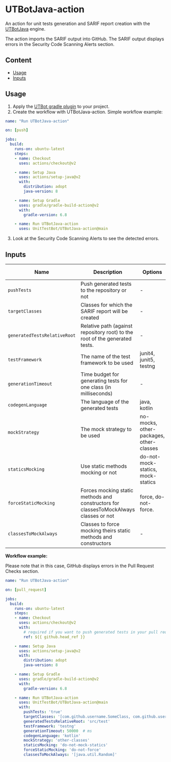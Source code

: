 # UTBotJava-action

An action for unit tests generation and SARIF report creation with the [UTBotJava](https://github.com/UnitTestBot/UTBotJava) engine.

The action imports the SARIF output into GitHub. The SARIF output displays errors in the Security Code Scanning Alerts section.

## Content

- [Usage](#usage)
- [Inputs](#inputs)

## Usage

1. Apply the [UTBot gradle plugin](https://plugins.gradle.org/plugin/org.utbot.gradle.plugin) to your project.
2. Create the workflow with UTBotJava-action. Simple workflow example:

```YAML
name: "Run UTBotJava-action"

on: [push]

jobs:
  build:
    runs-on: ubuntu-latest
    steps:
    - name: Checkout
      uses: actions/checkout@v2

    - name: Setup Java
      uses: actions/setup-java@v2
      with:
        distribution: adopt
        java-version: 8

    - name: Setup Gradle
      uses: gradle/gradle-build-action@v2
      with:
        gradle-version: 6.8

    - name: Run UTBotJava-action
      uses: UnitTestBot/UTBotJava-action@main
```
3. Look at the Security Code Scanning Alerts to see the detected errors.

## Inputs

| Name | Description | Options | Default value |
| --- | --- | --- | --- |
| `pushTests` | Push generated tests to the repository or not | - | true |
| `targetClasses` | Classes for which the SARIF report will be created | - | all |
| `generatedTestsRelativeRoot` | Relative path (against repository root) to the root of the generated tests. | - | .utbot/test |
| `testFramework` | The name of the test framework to be used | junit4, junit5, testng | junit5 |
| `generationTimeout` | Time budget for generating tests for one class (in milliseconds) | - | 60000 |
| `codegenLanguage` | The language of the generated tests | java, kotlin | java |
| `mockStrategy` | The mock strategy to be used | no-mocks, other-packages, other-classes | other-packages |
| `staticsMocking` | Use static methods mocking or not | do-not-mock-statics, mock-statics | mock-statics |
| `forceStaticMocking` | Forces mocking static methods and constructors for classesToMockAlways classes or not | force, do-not-force. | force |
| `classesToMockAlways` | Classes to force mocking theirs static methods and constructors | - | some internal classes |

__Workflow example:__

Please note that in this case, GitHub displays errors in the Pull Request Checks section.

```YAML
name: "Run UTBotJava-action"

on: [pull_request]

jobs:
  build:
    runs-on: ubuntu-latest
    steps:
    - name: Checkout
      uses: actions/checkout@v2
      with:
        # required if you want to push generated tests in your pull request
        ref: ${{ github.head_ref }}

    - name: Setup Java
      uses: actions/setup-java@v2
      with:
        distribution: adopt
        java-version: 8

    - name: Setup Gradle
      uses: gradle/gradle-build-action@v2
      with:
        gradle-version: 6.8

    - name: Run UTBotJava-action
      uses: UnitTestBot/UTBotJava-action@main
      with:
        pushTests: 'true'
        targetClasses: '[com.github.username.SomeClass, com.github.username.AnotherClass]'
        generatedTestsRelativeRoot: 'src/test'
        testFramework: 'testng'
        generationTimeout: 50000  # ms
        codegenLanguage: 'kotlin'
        mockStrategy: 'other-classes'
        staticsMocking: 'do-not-mock-statics'
        forceStaticMocking: 'do-not-force'
        classesToMockAlways: '[java.util.Random]'
```
